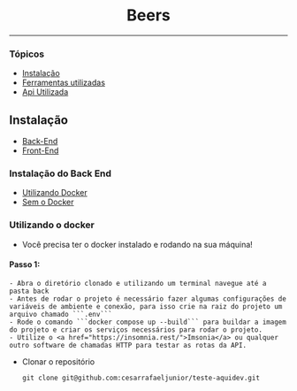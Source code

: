 <h1 align="center"> Beers </h1>

<hr>

### Tópicos

- [Instalação](#instalação)
- [Ferramentas utilizadas](#ferramentas-utilizadas)
- [Api Utilizada](#api-utilizada)

## Instalação

- [Back-End](#instalação-do-back-end)
- [Front-End](#instalação-do-front-end)

### Instalação do Back End

- [Utilizando Docker](#instalação-do-back-end)
- [Sem o Docker](#instalação-do-front-end)

### Utilizando o docker

- Você precisa ter o docker instalado e rodando na sua máquina!

#### Passo 1:
    
    - Abra o diretório clonado e utilizando um terminal navegue até a pasta back
    - Antes de rodar o projeto é necessário fazer algumas configurações de variáveis de ambiente e conexão, para isso crie na raiz do projeto um arquivo chamado ```.env``` 
    - Rode o comando ```docker compose up --build``` para buildar a imagem do projeto e criar os serviços necessários para rodar o projeto.
    - Utilize o <a href="https://insomnia.rest/">Imsonia</a> ou qualquer outro software de chamadas HTTP para testar as rotas da API.


- Clonar o repositório

  ```
  git clone git@github.com:cesarrafaeljunior/teste-aquidev.git
  ```
